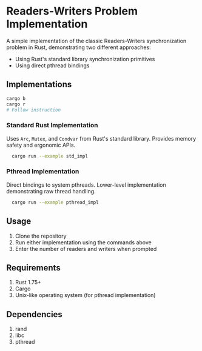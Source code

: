 # Readers-Writers Problem Implementation

A simple implementation of the classic Readers-Writers synchronization problem in Rust, demonstrating two different approaches:
- Using Rust's standard library synchronization primitives
- Using direct pthread bindings

## Implementations

```bash
cargo b
cargo r
# Follow instruction
```

### Standard Rust Implementation
Uses `Arc`, `Mutex`, and `Condvar` from Rust's standard library. Provides memory safety and ergonomic APIs.

```bash
  cargo run --example std_impl
```

### Pthread Implementation
Direct bindings to system pthreads. Lower-level implementation demonstrating raw thread handling.

```bash
  cargo run --example pthread_impl
```

## Usage

1. Clone the repository
2. Run either implementation using the commands above
3. Enter the number of readers and writers when prompted

## Requirements

1. Rust 1.75+
2. Cargo
3. Unix-like operating system (for pthread implementation)

## Dependencies

1. rand
2. libc
3. pthread